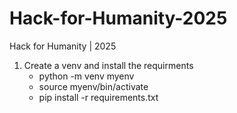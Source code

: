 # Hack-for-Humanity-2025
Hack for Humanity | 2025

1. Create a venv and install the requirments
    - python -m venv myenv
    - source myenv/bin/activate
    - pip install -r requirements.txt